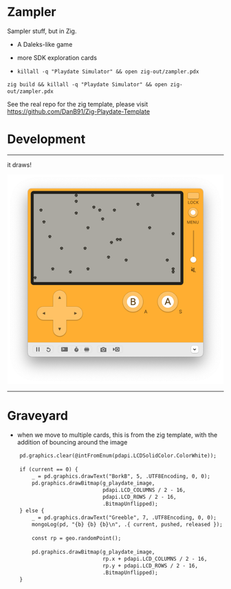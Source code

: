 # Zampler

Sampler stuff, but in Zig.

* A Daleks-like game
* more SDK exploration cards

* `killall -q "Playdate Simulator" && open zig-out/zampler.pdx`

```zig
zig build && killall -q "Playdate Simulator" && open zig-out/zampler.pdx
```


See the real repo for the zig template, please visit https://github.com/DanB91/Zig-Playdate-Template


# Development

-----

it draws!

![](ghassets/robot-drawing.png)

-----


# Graveyard

* when we move to multiple cards, this is from the zig template, with
  the addition of bouncing around the image 

```zig
    pd.graphics.clear(@intFromEnum(pdapi.LCDSolidColor.ColorWhite));

    if (current == 0) {
        _ = pd.graphics.drawText("BorkB", 5, .UTF8Encoding, 0, 0);
        pd.graphics.drawBitmap(g_playdate_image, 
                               pdapi.LCD_COLUMNS / 2 - 16, 
                               pdapi.LCD_ROWS / 2 - 16,
                               .BitmapUnflipped);
    } else {
        _ = pd.graphics.drawText("Greeble", 7, .UTF8Encoding, 0, 0);
        mongoLog(pd, "{b} {b} {b}\n", .{ current, pushed, released });

        const rp = geo.randomPoint();

        pd.graphics.drawBitmap(g_playdate_image, 
                               rp.x + pdapi.LCD_COLUMNS / 2 - 16, 
                               rp.y + pdapi.LCD_ROWS / 2 - 16,
                               .BitmapUnflipped);
    }
```
